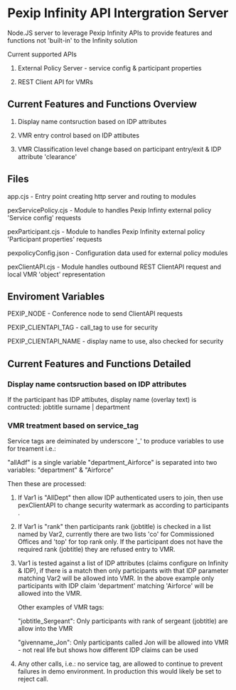 # Pexip Infinity API Intergration Server

Node.JS server to leverage Pexip Infinity APIs to provide features and functions not 'built-in' to the Infinity solution

Current supported APIs

1. External Policy Server - service config & participant properties

2. REST Client API for VMRs

## Current Features and Functions Overview

1. Display name contsruction based on IDP attributes

1. VMR entry control based on IDP attibutes

2. VMR Classification level change based on participant entry/exit & IDP attribute 'clearance'

## Files
app.cjs - Entry point creating http server and routing to modules

pexServicePolicy.cjs - Module to handles Pexip Infinty external policy 'Service config' requests

pexParticipant.cjs - Module to handles Pexip Infinity external policy 'Participant properties' requests

pexpolicyConfig.json - Configuration data used for external policy modules

pexClientAPI.cjs - Module handles outbound REST ClientAPI request and local VMR 'object' representation

## Enviroment Variables
PEXIP_NODE - Conference node to send ClientAPI requests

PEXIP_CLIENTAPI_TAG - call_tag to use for security

PEXIP_CLIENTAPI_NAME - display name to use, also checked for security

## Current Features and Functions Detailed

### Display name contsruction based on IDP attributes
If the participant has IDP attibutes, display name (overlay text) is contructed: jobtitle surname | department

### VMR treatment based on service_tag
Service tags are deiminated by underscore '_' to produce variables to use for treament i.e.:

"allAdf" is a single variable 
"department_Airforce" is separated into two variables: "department" & "Airforce"

Then these are processed:

1. If Var1 is "AllDept" then allow IDP authenticated users to join, then use pexClientAPI to change security watermark as according to participants .

2. If Var1 is "rank" then participants rank (jobtitle) is checked in a list named by Var2, currently there are two lists 'co' for Commissioned Offices and 'top' for top rank only. If the participant does not have the required rank (jobtitle) they are refused entry to VMR.

3. Var1 is tested against a list of IDP attributes (claims configure on Infinity & IDP), if there is a match then only participants with that IDP parameter matching Var2 will be allowed into VMR. In the above example only participants with IDP claim 'department' matching 'Airforce' will be allowed into the VMR.

    Other examples of VMR tags:

    "jobtitle_Sergeant": Only participants with rank of sergeant (jobtitle) are allow into the VMR

    "givenname_Jon": Only participants called Jon will be allowed into VMR - not real life but shows how different IDP claims can be used

4. Any other calls, i.e.: no service tag, are allowed to continue to prevent failures in demo environment. In production this would likely be set to reject call.
